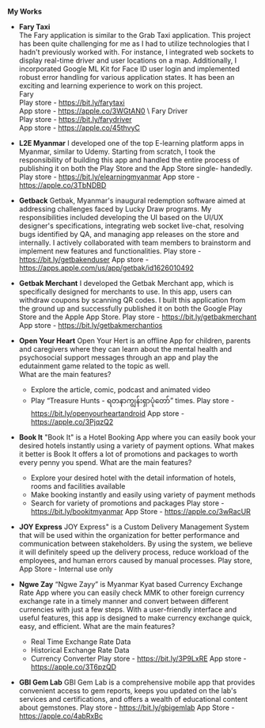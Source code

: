 **My Works**

- **Fary Taxi**\
The Fary application is similar to the Grab Taxi application. This project has been quite challenging for me as I had to utilize technologies that I hadn't previously worked with. For instance, I integrated web sockets to display real-time driver and user locations on a map. Additionally, I incorporated Google ML Kit for Face ID user login and implemented robust error handling for various application states. It has been an exciting and learning experience to work on this project.\
Fary\
Play store - https://bit.ly/farytaxi \
App store - https://apple.co/3WGtAN0 \ 
Fary Driver\
Play store - https://bit.ly/farydriver \
App store - https://apple.co/45thvyC

- **L2E Myanmar**
I developed one of the top E-learning platform apps in Myanmar, similar to Udemy. Starting from scratch, I took the responsibility of building this app and handled the entire process of publishing it on both the Play Store and the App Store single- handedly.
Play store - https://bit.ly/elearningmyanmar
App store - https://apple.co/3TbNDBD

- **Getback**
Getbak, Myanmar's inaugural redemption software aimed at addressing challenges faced by Lucky Draw programs. My responsibilities included developing the UI based on the UI/UX designer's specifications, integrating web socket live-chat, resolving bugs identified by QA, and managing app releases on the store and internally. I actively collaborated with team members to brainstorm and implement new features and functionalities.
Play store - https://bit.ly/getbakenduser
App store - https://apps.apple.com/us/app/getbak/id1626010492

- **Getbak Merchant**
I developed the Getbak Merchant app, which is specifically designed for merchants to use. In this app, users can withdraw coupons by scanning QR codes. I built this application from the ground up and successfully published it on both the Google Play Store and the Apple App Store.
Play store - https://bit.ly/getbakmerchant 
App store - https://bit.ly/getbakmerchantios

- **Open Your Heart**
Open Your Hert is an offline App for children, parents and caregivers where they can learn about the mental health and psychosocial support messages through an app and play the edutainment game related to the topic as well.  
What are the main features?
	- Explore the article, comic, podcast and animated video
	- Play “Treasure Hunts - ရတနာကျွန်းရှာပုံတော်” times.
Play store - https://bit.ly/openyourheartandroid
App store - https://apple.co/3PjqzQ2

- **Book It**
"Book It" is a Hotel Booking App where you can easily book your desired hotels instantly using a variety of payment options. What makes it better is Book It offers a lot of promotions and packages to worth every penny you spend. 
What are the main features?
	- Explore your desired hotel with the detail information of hotels, rooms and 		facilities available 
	- Make booking instantly and easily using variety of payment methods
	- Search for variety of promotions and packages
Play store - https://bit.ly/bookitmyanmar
App Store - https://apple.co/3wRacUR

- **JOY Express**
JOY Express" is a Custom Delivery Management System that will be used within the organization for better performance and communication between stakeholders. By using the system, we believe it will definitely speed up the delivery process, reduce workload of the employees, and human errors caused by manual processes.
 Play store, App Store - Internal use only
 
- **Ngwe Zay**
 “Ngwe Zayy” is Myanmar Kyat based Currency Exchange Rate App where you can easily check MMK to other foreign currency exchange rate in a timely manner and convert between different currencies with just a few steps. With a user-friendly interface and useful features, this app is designed to make currency exchange quick, easy, and efficient.
What are the main features?
	- Real Time Exchange Rate Data
	- Historical Exchange Rate Data 
	- Currency Converter
Play store - https://bit.ly/3P9LxRE
App store - https://apple.co/3T6pzQD

- **GBI Gem Lab**
GBI Gem Lab is a comprehensive mobile app that provides convenient access to gem reports, keeps you updated on the lab's services and certifications, and offers a wealth of educational content about gemstones.
Play store - https://bit.ly/gbigemlab
App Store - https://apple.co/4abRxBc


